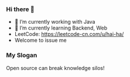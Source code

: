 ### Hi there 👋

- 🔭 I’m currently working with Java
- 🌱 I’m currently learning Backend, Web
- LeetCode: https://leetcode-cn.com/u/hai-ha/
- Welcome to issue me

### My Slogan
Open source can break knowledge silos!

<!--
**fuheihei/fuheihei** is a ✨ _special_ ✨ repository because its `README.md` (this file) appears on your GitHub profile.

Here are some ideas to get you started:

- 🔭 I’m currently working on ...
- 🌱 I’m currently learning ...
- 👯 I’m looking to collaborate on ...
- 🤔 I’m looking for help with ...
- 💬 Ask me about ...
- 📫 How to reach me: ...
- 😄 Pronouns: ...
- ⚡ Fun fact: ...
-->
